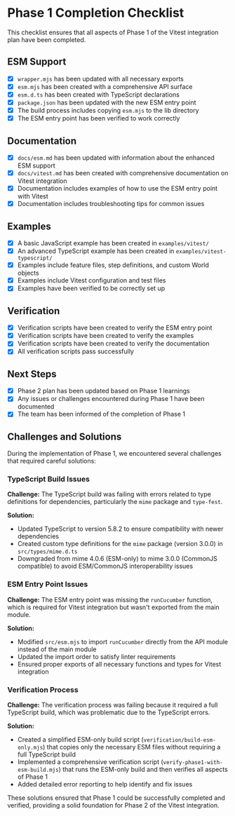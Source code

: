 # Phase 1 Completion Checklist

This checklist ensures that all aspects of Phase 1 of the Vitest integration plan have been completed.

## ESM Support

- [x] `wrapper.mjs` has been updated with all necessary exports
- [x] `esm.mjs` has been created with a comprehensive API surface
- [x] `esm.d.ts` has been created with TypeScript declarations
- [x] `package.json` has been updated with the new ESM entry point
- [x] The build process includes copying `esm.mjs` to the lib directory
- [x] The ESM entry point has been verified to work correctly

## Documentation

- [x] `docs/esm.md` has been updated with information about the enhanced ESM support
- [x] `docs/vitest.md` has been created with comprehensive documentation on Vitest integration
- [x] Documentation includes examples of how to use the ESM entry point with Vitest
- [x] Documentation includes troubleshooting tips for common issues

## Examples

- [x] A basic JavaScript example has been created in `examples/vitest/`
- [x] An advanced TypeScript example has been created in `examples/vitest-typescript/`
- [x] Examples include feature files, step definitions, and custom World objects
- [x] Examples include Vitest configuration and test files
- [x] Examples have been verified to be correctly set up

## Verification

- [x] Verification scripts have been created to verify the ESM entry point
- [x] Verification scripts have been created to verify the examples
- [x] Verification scripts have been created to verify the documentation
- [x] All verification scripts pass successfully

## Next Steps

- [x] Phase 2 plan has been updated based on Phase 1 learnings
- [x] Any issues or challenges encountered during Phase 1 have been documented
- [x] The team has been informed of the completion of Phase 1 

## Challenges and Solutions

During the implementation of Phase 1, we encountered several challenges that required careful solutions:

### TypeScript Build Issues

**Challenge:** The TypeScript build was failing with errors related to type definitions for dependencies, particularly the `mime` package and `type-fest`.

**Solution:** 
- Updated TypeScript to version 5.8.2 to ensure compatibility with newer dependencies
- Created custom type definitions for the `mime` package (version 3.0.0) in `src/types/mime.d.ts`
- Downgraded from mime 4.0.6 (ESM-only) to mime 3.0.0 (CommonJS compatible) to avoid ESM/CommonJS interoperability issues

### ESM Entry Point Issues

**Challenge:** The ESM entry point was missing the `runCucumber` function, which is required for Vitest integration but wasn't exported from the main module.

**Solution:**
- Modified `src/esm.mjs` to import `runCucumber` directly from the API module instead of the main module
- Updated the import order to satisfy linter requirements
- Ensured proper exports of all necessary functions and types for Vitest integration

### Verification Process

**Challenge:** The verification process was failing because it required a full TypeScript build, which was problematic due to the TypeScript errors.

**Solution:**
- Created a simplified ESM-only build script (`verification/build-esm-only.mjs`) that copies only the necessary ESM files without requiring a full TypeScript build
- Implemented a comprehensive verification script (`verify-phase1-with-esm-build.mjs`) that runs the ESM-only build and then verifies all aspects of Phase 1
- Added detailed error reporting to help identify and fix issues

These solutions ensured that Phase 1 could be successfully completed and verified, providing a solid foundation for Phase 2 of the Vitest integration. 